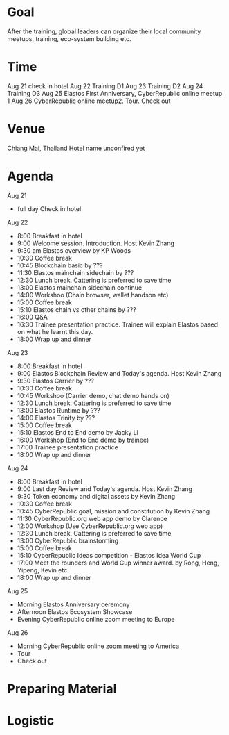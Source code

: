 # Goal
After the training, global leaders can organize their local community meetups, training, eco-system building etc.


# Time
Aug 21 check in hotel
Aug 22 Training D1
Aug 23 Training D2
Aug 24 Training D3
Aug 25 Elastos First Anniversary, CyberRepublic online meetup 1
Aug 26 CyberRepublic online meetup2. Tour. Check out
# Venue
Chiang Mai, Thailand
Hotel name unconfired yet
# Agenda

Aug 21 
- full day Check in hotel

Aug 22 
- 8:00 Breakfast in hotel
- 9:00 Welcome session. Introduction. Host Kevin Zhang
- 9:30 am Elastos overview by KP Woods
- 10:30 Coffee break
- 10:45 Blockchain basic by ???
- 11:30 Elastos mainchain sidechain by ???
- 12:30 Lunch break. Cattering is preferred to save time
- 13:00 Elastos mainchain sidechain continue
- 14:00 Workshoo (Chain browser, wallet handson etc)
- 15:00 Coffee break
- 15:10 Elastos chain vs other chains by ???
- 16:00 Q&A
- 16:30 Trainee presentation practice. Trainee will explain Elastos based on what he learnt this day.
- 18:00 Wrap up and dinner


Aug 23
- 8:00 Breakfast in hotel
- 9:00 Elastos Blockchain Review and Today's agenda. Host Kevin Zhang
- 9:30 Elastos Carrier by ???
- 10:30 Coffee break
- 10:45  Workshoo (Carrier demo, chat demo hands on)
- 12:30 Lunch break. Cattering is preferred to save time
- 13:00 Elastos Runtime by ???
- 14:00 Elastos Trinity by ???
- 15:00 Coffee break
- 15:10 Elastos End to End demo by Jacky Li
- 16:00 Workshop (End to End demo by trainee)
- 17:00 Trainee presentation practice
- 18:00 Wrap up and dinner

Aug 24
- 8:00 Breakfast in hotel
- 9:00 Last day Review and Today's agenda. Host Kevin Zhang
- 9:30 Token economy and digital assets by Kevin Zhang
- 10:30 Coffee break
- 10:45 CyberRepublic goal, mission and constitution by Kevin Zhang
- 11:30 CyberRepublic.org web app demo by Clarence
- 12:00 Workshop (Use CyberRepublic.org web app)
- 12:30 Lunch break. Cattering is preferred to save time
- 13:00 CyberRepublic brainstorming
- 15:00 Coffee break
- 15:10 CyberRepublic Ideas competition - Elastos Idea World Cup
- 17:00 Meet the rounders and World Cup winner award. by Rong, Heng, Yipeng, Kevin etc.
- 18:00 Wrap up and dinner

Aug 25
- Morning Elastos Anniversary ceremony
- Afternoon Elastos Ecosystem Showcase
- Evening CyberRepublic online zoom meeting to Europe

Aug 26
- Morning CyberRepublic online zoom meeting to America
- Tour
- Check out

# Preparing Material

# Logistic
